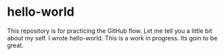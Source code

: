 # hello-world
This repository is for practicing the GitHub flow.
Let me tell you a little bit about my self.  I wrote hello-world. 
This is a work in progress.
Its goin to be great.
